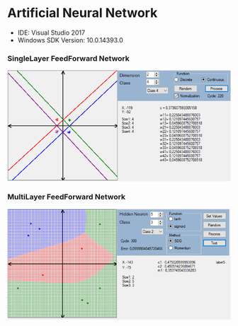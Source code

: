 # Artificial Neural Network

- IDE: Visual Studio 2017
- Windows SDK Version: 10.0.14393.0

### SingleLayer FeedForward Network

![](images/sfn.PNG)

### MultiLayer FeedForward Network

![](images/mfn.PNG)

